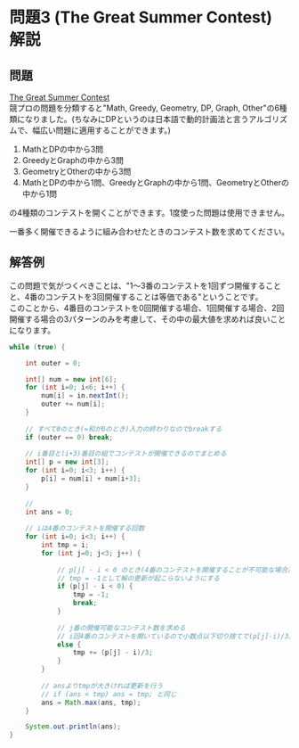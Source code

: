 # 問題3 (The Great Summer Contest) 解説

## 問題

[The Great Summer Contest](http://judge.u-aizu.ac.jp/onlinejudge/description.jsp?id=1077)  
競プロの問題を分類すると"Math, Greedy, Geometry, DP, Graph, Other"の6種類になりました。(ちなみにDPというのは日本語で動的計画法と言うアルゴリズムで、幅広い問題に適用することができます。)


1. MathとDPの中から3問
2. GreedyとGraphの中から3問 
3. GeometryとOtherの中から3問
4. MathとDPの中から1問、GreedyとGraphの中から1問、GeometryとOtherの中から1問

の4種類のコンテストを開くことができます。1度使った問題は使用できません。

一番多く開催できるように組み合わせたときのコンテスト数を求めてください。

## 解答例

この問題で気がつくべきことは、"1〜3番のコンテストを1回ずつ開催することと、4番のコンテストを3回開催することは等価である"ということです。  
このことから、4番目のコンテストを0回開催する場合、1回開催する場合、2回開催する場合の3パターンのみを考慮して、その中の最大値を求めれば良いことになります。


```java
while (true) {

	int outer = 0;

	int[] num = new int[6];
	for (int i=0; i<6; i++) {
		num[i] = in.nextInt();
		outer += num[i];
	}
	
	// すべて0のとき(=和が0のとき)入力の終わりなのでbreakする
	if (outer == 0) break;
	
	// i番目と(i+3)番目の組でコンテストが開催できるのでまとめる
	int[] p = new int[3];
	for (int i=0; i<3; i++) {
		p[i] = num[i] + num[i+3];
	}
	
	// 
	int ans = 0;
	
	// iは4番のコンテストを開催する回数
	for (int i=0; i<3; i++) {
		int tmp = i;
		for (int j=0; j<3; j++) {
		
			// p[j] - i < 0 のとき(4番のコンテストを開催することが不可能な場合)は
			// tmp = -1として解の更新が起こらないようにする
			if (p[j] - i < 0) {
				tmp = -1;
				break;
			} 
			
			// j番の開催可能なコンテスト数を求める
			// i回4番のコンテストを開いているので小数点以下切り捨てで(p[j]-i)/3回開催することができる
			else {
				tmp += (p[j] - i)/3;
			}
		}
		
		// ansよりtmpが大きければ更新を行う
		// if (ans < tmp) ans = tmp; と同じ
		ans = Math.max(ans, tmp);
	}

	System.out.println(ans);
}
```
